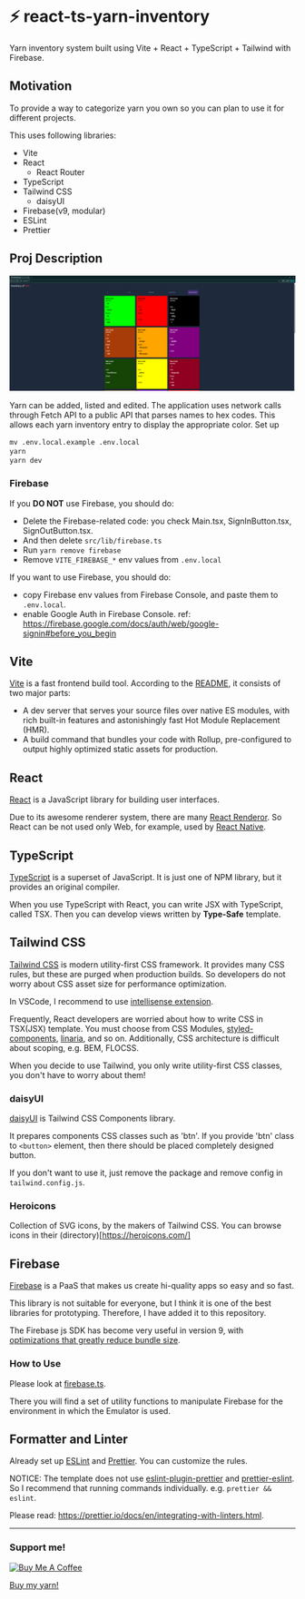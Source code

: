 # ⚡ react-ts-yarn-inventory

Yarn inventory system built using Vite + React + TypeScript + Tailwind with Firebase.

## Motivation

To provide a way to categorize yarn you own so you can plan to use it for different projects.

This uses following libraries:

- Vite
- React
  - React Router
- TypeScript
- Tailwind CSS
  - daisyUI
- Firebase(v9, modular)
- ESLint
- Prettier

## Proj Description

<img width="562" alt="Screen Shot 2023-04-07 at 9 46 38 AM" src="./screenshots/frontpage.png">

Yarn can be added, listed and edited. The application uses network calls through Fetch API to a public API that parses names to hex codes. This allows each yarn inventory entry to display the appropriate color.
Set up

```shell
mv .env.local.example .env.local
yarn
yarn dev
```

### Firebase

If you **DO NOT** use Firebase, you should do:

- Delete the Firebase-related code: you check Main.tsx, SignInButton.tsx, SignOutButton.tsx.
- And then delete `src/lib/firebase.ts`
- Run `yarn remove firebase`
- Remove `VITE_FIREBASE_*` env values from `.env.local`

If you want to use Firebase, you should do:

- copy Firebase env values from Firebase Console, and paste them to `.env.local`.
- enable Google Auth in Firebase Console. ref: https://firebase.google.com/docs/auth/web/google-signin#before_you_begin

## Vite

[Vite](https://github.com/vitejs/vite) is a fast frontend build tool. According to the [README](https://github.com/vitejs/vite/blob/main/README.md), it consists of two major parts:

- A dev server that serves your source files over native ES modules, with rich built-in features and astonishingly fast Hot Module Replacement (HMR).
- A build command that bundles your code with Rollup, pre-configured to output highly optimized static assets for production.

## React

[React](https://github.com/facebook/react) is a JavaScript library for building user interfaces.

Due to its awesome renderer system, there are many [React Renderor](https://github.com/chentsulin/awesome-react-renderer). So React can be not used only Web, for example, used by [React Native](https://reactnative.dev/).

## TypeScript

[TypeScript](https://github.com/microsoft/TypeScript) is a superset of JavaScript. It is just one of NPM library, but it provides an original compiler.

When you use TypeScript with React, you can write JSX with TypeScript, called TSX. Then you can develop views written by  **Type-Safe** template.

## Tailwind CSS

[Tailwind CSS](https://tailwindcss.com/) is modern utility-first CSS framework. It provides many CSS rules, but these are purged when production builds. So developers do not worry about CSS asset size for performance optimization.

In VSCode, I recommend to use [intellisense extension](https://tailwindcss.com/docs/intellisense).

Frequently, React developers are worried about how to write CSS in TSX(JSX) template. You must choose from CSS Modules, [styled-components](https://styled-components.com/), [linaria](https://github.com/callstack/linaria), and so on.
Additionally, CSS architecture is difficult about scoping, e.g. BEM, FLOCSS.

When you decide to use Tailwind, you only write utility-first CSS classes, you don't have to worry about them!

### daisyUI

[daisyUI](https://daisyui.com/) is Tailwind CSS Components library.

It prepares components CSS classes such as 'btn'. If you provide 'btn' class to `<button>` element, then there should be placed completely designed button.

If you don't want to use it, just remove the package and remove config in `tailwind.config.js`.

### Heroicons

Collection of SVG icons, by the makers of Tailwind CSS. You can browse icons in their (directory)[https://heroicons.com/]

## Firebase

[Firebase](https://firebase.google.com/) is a PaaS that makes us create hi-quality apps so easy and so fast.

This library is not suitable for everyone, but I think it is one of the best libraries for prototyping. Therefore, I have added it to this repository.

The Firebase js SDK has become very useful in version 9, with [optimizations that greatly reduce bundle size](https://firebase.google.com/docs/web/modular-upgrade).

### How to Use

Please look at [firebase.ts](https://github.com/TeXmeijin/vite-react-ts-tailwind-starter/blob/main/src/lib/firebase.ts).

There you will find a set of utility functions to manipulate Firebase for the environment in which the Emulator is used.

## Formatter and Linter

Already set up [ESLint](https://eslint.org/) and [Prettier](https://prettier.io/). You can customize the rules.

NOTICE: The template does not use [eslint-plugin-prettier](https://github.com/prettier/eslint-plugin-prettier) and [prettier-eslint](https://github.com/prettier/prettier-eslint). So I recommend that running commands individually. e.g. `prettier && eslint`.

Please read: https://prettier.io/docs/en/integrating-with-linters.html.

---

### Support me!

<a href="https://www.cafepurl.com" target="_blank"><img src="https://87ba7f31e77e0c7b04c7.cdn6.editmysite.com/uploads/b/87ba7f31e77e0c7b04c7f31143bf1bdfe07e66e6c228d18c8c5706783c6dfe9e/cafepurl_logo_1686019939.png?width=2400&optimize=medium" alt="Buy Me A Coffee" style="height: 60px !important;width: auto !important;" ></a>

[Buy my yarn!](https://www.cafepurl.com "support me")
